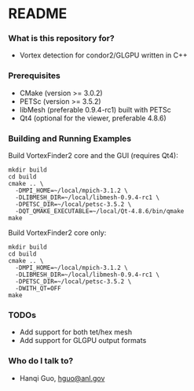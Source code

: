 # README #

### What is this repository for? ###

* Vortex detection for condor2/GLGPU written in C++

### Prerequisites ###

* CMake (version >= 3.0.2)
* PETSc (version >= 3.5.2)
* libMesh (preferable 0.9.4-rc1) built with PETSc
* Qt4 (optional for the viewer, preferable 4.8.6)

### Building and Running Examples ###

Build VortexFinder2 core and the GUI (requires Qt4): 

``` shell
mkdir build
cd build
cmake .. \
  -DMPI_HOME=~/local/mpich-3.1.2 \
  -DLIBMESH_DIR=~/local/libmesh-0.9.4-rc1 \
  -DPETSC_DIR=~/local/petsc-3.5.2 \
  -DQT_QMAKE_EXECUTABLE=~/local/Qt-4.8.6/bin/qmake
make
```

Build VortexFinder2 core only: 

``` shell
mkdir build
cd build
cmake .. \
  -DMPI_HOME=~/local/mpich-3.1.2 \
  -DLIBMESH_DIR=~/local/libmesh-0.9.4-rc1 \
  -DPETSC_DIR=~/local/petsc-3.5.2 \
  -DWITH_QT=OFF
make
```

### TODOs ###

* Add support for both tet/hex mesh
* Add support for GLGPU output formats

### Who do I talk to? ###

* Hanqi Guo, hguo@anl.gov
